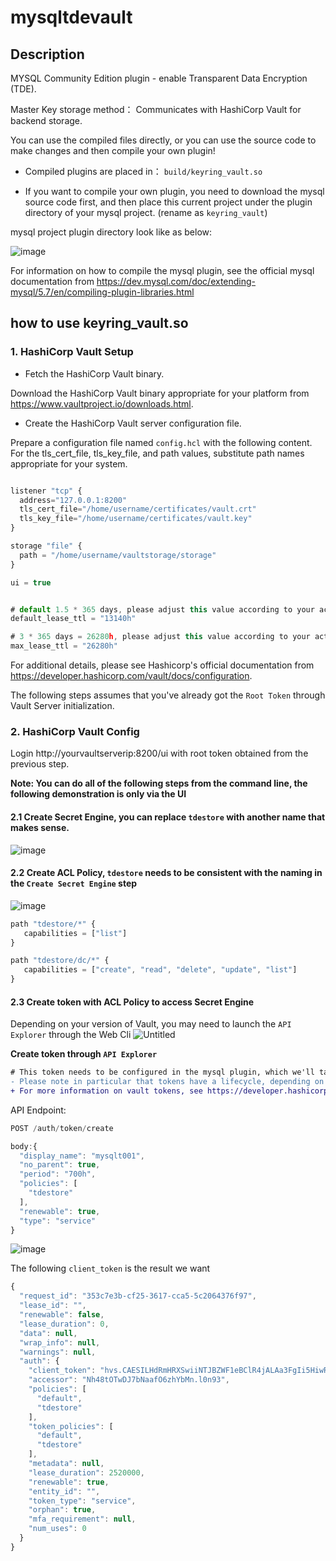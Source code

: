 # mysqltdevault

## Description

MYSQL Community Edition plugin - enable Transparent Data Encryption (TDE). 

Master Key storage method： Communicates with HashiCorp Vault for backend storage.

You can use the compiled files directly, or you can use the source code to make changes and then compile your own plugin!

* Compiled plugins are placed in： `build/keyring_vault.so`

* If you want to compile your own plugin, you need to download the mysql source code first, and then place this current project under the plugin directory of your mysql project. (rename as `keyring_vault`)

mysql project plugin directory look like as below:
   
![image](https://github.com/maodi1229/mysqltdevault/assets/56705346/3468f31a-77ca-4c34-8aa5-77b008782dcf)

For information on how to compile the mysql plugin, see the official mysql documentation from https://dev.mysql.com/doc/extending-mysql/5.7/en/compiling-plugin-libraries.html

## how to use keyring_vault.so

### 1. HashiCorp Vault Setup

* Fetch the HashiCorp Vault binary.

Download the HashiCorp Vault binary appropriate for your platform from https://www.vaultproject.io/downloads.html.

* Create the HashiCorp Vault server configuration file.

Prepare a configuration file named `config.hcl` with the following content. For the tls_cert_file, tls_key_file, and path values, substitute path names appropriate for your system.

```js

listener "tcp" {
  address="127.0.0.1:8200"
  tls_cert_file="/home/username/certificates/vault.crt"
  tls_key_file="/home/username/certificates/vault.key"
}

storage "file" {
  path = "/home/username/vaultstorage/storage"
}

ui = true


# default 1.5 * 365 days, please adjust this value according to your actual situation
default_lease_ttl = "13140h"

# 3 * 365 days = 26280h, please adjust this value according to your actual situation
max_lease_ttl = "26280h"

```

For additional details, please see Hashicorp's official documentation from https://developer.hashicorp.com/vault/docs/configuration.

The following steps assumes that you've already got the `Root Token` through Vault Server initialization.

### 2. HashiCorp Vault Config

Login http://yourvaultserverip:8200/ui with root token obtained from the previous step.

**Note: You can do all of the following steps from the command line, the following demonstration is only via the UI**

#### 2.1 Create Secret Engine, you can replace `tdestore` with another name that makes sense.
![image](https://github.com/maodi1229/mysqltdevault/assets/56705346/9ed98592-5a47-4a42-b620-49855be52ff9)


#### 2.2 Create ACL Policy, `tdestore` needs to be consistent with the naming in the `Create Secret Engine` step
![image](https://github.com/maodi1229/mysqltdevault/assets/56705346/efa47a6e-aac0-4bdf-8f13-8c208a9c21f2)

```javascript
path "tdestore/*" {
   capabilities = ["list"]
}

path "tdestore/dc/*" {
   capabilities = ["create", "read", "delete", "update", "list"]
}
```

#### 2.3 Create token with ACL Policy to access Secret Engine 

Depending on your version of Vault, you may need to launch the `API Explorer` through the Web Cli
![Untitled](https://github.com/maodi1229/mysqltdevault/assets/56705346/176b9647-fafd-40bc-a5d9-8dbb77298311)

**Create token through `API Explorer`**

```diff
# This token needs to be configured in the mysql plugin, which we'll talk about later.
- Please note in particular that tokens have a lifecycle, depending on a few settings
+ For more information on vault tokens, see https://developer.hashicorp.com/vault/docs/concepts/tokens
```

API Endpoint: 

```js
POST /auth/token/create

body:{
  "display_name": "mysqlt001",
  "no_parent": true,
  "period": "700h",
  "policies": [
    "tdestore"
  ],
  "renewable": true,
  "type": "service"
}
```
![image](https://github.com/maodi1229/mysqltdevault/assets/56705346/71d5aecb-2d1b-4939-82f3-bf9737e9075f)

The following `client_token` is the result we want

```js
{
  "request_id": "353c7e3b-cf25-3617-cca5-5c2064376f97",
  "lease_id": "",
  "renewable": false,
  "lease_duration": 0,
  "data": null,
  "wrap_info": null,
  "warnings": null,
  "auth": {
    "client_token": "hvs.CAESILHdRmHRXSwiiNTJBZWF1eBClR4jALAa3FgIi5HiwRKFGigKImh2cy44SFpmQVI3QkhXTGVMOXpTbUxoT2N1Nk0ubDBuOTMQyJ8D",
    "accessor": "Nh48tOTwDJ7bNaafO6zhYbMn.l0n93",
    "policies": [
      "default",
      "tdestore"
    ],
    "token_policies": [
      "default",
      "tdestore"
    ],
    "metadata": null,
    "lease_duration": 2520000,
    "renewable": true,
    "entity_id": "",
    "token_type": "service",
    "orphan": true,
    "mfa_requirement": null,
    "num_uses": 0
  }
}
```






